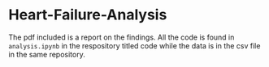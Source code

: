 # Heart-Failure-Analysis
The pdf included is a report on the findings. All the code is found in `analysis.ipynb` in the respository titled code while the data is in the csv file in the same repository. 
